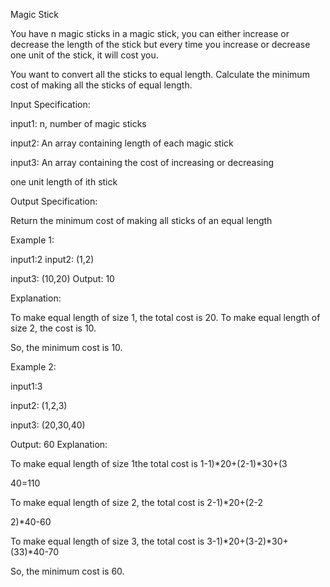 Magic Stick

You have n magic sticks in a magic stick, you can either increase or decrease the length of the stick but every time you increase or decrease one unit of the stick, it will cost you.

You want to convert all the sticks to equal length. Calculate the minimum cost of making all the sticks of equal length.

Input Specification:

input1: n, number of magic sticks

input2: An array containing length of each magic stick

input3: An array containing the cost of increasing or decreasing

one unit length of ith stick

Output Specification:

Return the minimum cost of making all sticks of an equal length

Example 1:

input1:2 input2: (1,2)

input3: (10,20)
Output: 10

Explanation:

To make equal length of size 1, the total cost is 20. To make equal length of size 2, the cost is 10.

So, the minimum cost is 10.

Example 2:

input1:3

input2: (1,2,3)

input3: (20,30,40)

Output: 60
Explanation:

To make equal length of size 1the total cost is 1-1)*20+(2-1)*30+(3

40=110

To make equal length of size 2, the total cost is 2-1)*20+(2-2

2)*40-60

To make equal length of size 3, the total cost is 3-1)*20+(3-2)*30+(33)*40-70

So, the minimum cost is 60.
